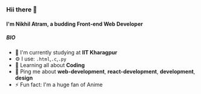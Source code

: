 ### Hii there 👋

#### I'm Nikhil Atram, a budding Front-end Web Developer 

##### BIO

- 🏢 I'm currently studying at **IIT Kharagpur**
- ⚙️ I use: `.html`,`.c`,`.py`
- 🌱 Learning all about **Coding**
- 💬 Ping me about **web-development**, **react-development**, **development**, **design**
- ⚡️ Fun fact: I'm a huge fan of Anime
